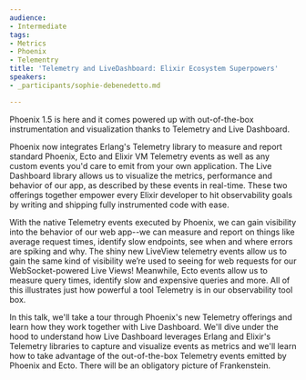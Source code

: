 ```yaml
---
audience:
- Intermediate
tags:
- Metrics
- Phoenix
- Telementry
title: 'Telemetry and LiveDashboard: Elixir Ecosystem Superpowers'
speakers:
- _participants/sophie-debenedetto.md

---
```

Phoenix 1.5 is here and it comes powered up with out-of-the-box instrumentation and visualization thanks to Telemetry and Live Dashboard.

Phoenix now integrates Erlang's Telemetry library to measure and report standard Phoenix, Ecto and Elixir VM Telemetry events as well as any custom events you'd care to emit from your own application. The Live Dashboard library allows us to visualize the metrics, performance and behavior of our app, as described by these events in real-time. These two offerings together empower every Elixir developer to hit observability goals by writing and shipping fully instrumented code with ease.

With the native Telemetry events executed by Phoenix, we can gain visibility into the behavior of our web app--we can measure and report on things like average request times, identify slow endpoints, see when and where errors are spiking and why. The shiny new LiveView telemetry events allow us to gain the same kind of visibility we’re used to seeing for web requests for our WebSocket-powered Live Views! Meanwhile, Ecto events allow us to measure query times, identify slow and expensive queries and more. All of this illustrates just how powerful a tool Telemetry is in our observability tool box.

In this talk, we'll take a tour through Phoenix's new Telemetry offerings and learn how they work together with Live Dashboard. We'll dive under the hood to understand how Live Dashboard leverages Erlang and Elixir's Telemetry libraries to capture and visualize events as metrics and we'll learn how to take advantage of the out-of-the-box Telemetry events emitted by Phoenix and Ecto. There will be an obligatory picture of Frankenstein.
